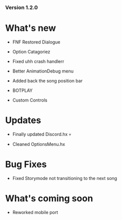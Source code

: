 ### Version 1.2.0

# What's new

* FNF Restored Dialogue

* Option Catagoriez

* Fixed uhh crash handlerr

* Better AnimationDebug menu

* Added back the song position bar

* BOTPLAY

* Custom Controls

# Updates

* Finally updated Discord.hx :skull:

* Cleaned OptionsMenu.hx

# Bug Fixes

* Fixed Storymode not transitioning to the next song

# What's coming soon

* Reworked mobile port
